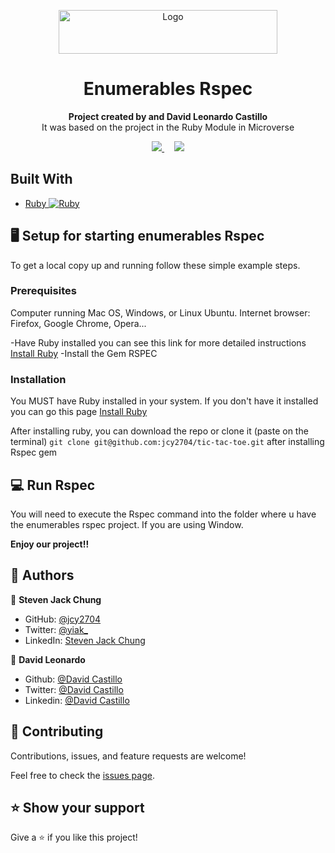 <p align="center">
  <a href="https://github.com/Fanger53/enumerables-rspec">
    <img src="https://res.cloudinary.com/growsurf-prod/image/upload/v1582211139/production/gnysw2objzekbagrqiax.png" alt="Logo" width="350" height="70">
  </a>
</p>

<h1 align="center">Enumerables Rspec</h1>

<p align="center">
  <strong>Project created by  and David Leonardo Castillo</strong>
  <br>
  It was based on the project in the Ruby Module in Microverse
</p>

<p align="center">
  <a href="https://github.com/Fanger53/enumerables-rspec/issues">
    <img src="https://img.shields.io/badge/REPORT%20A%20BUG-purple?style=for-the-badge">
  </a>
   ‎ ‎ ‎ ‎
  <a href="https://github.com/Fanger53/enumerables-rspec/issues">
    <img src="https://img.shields.io/badge/Request%20a%20feature-purple?style=for-the-badge">
  </a>
</p>



## Built With

- [Ruby ![Ruby](https://cdn.emojidex.com/emoji/px16/Ruby.png)](https://www.ruby-lang.org/en/)


## 🖥️ Setup for starting enumerables Rspec

To get a local copy up and running follow these simple example steps.

### Prerequisites
Computer running Mac OS, Windows, or Linux Ubuntu.
Internet browser: Firefox, Google Chrome, Opera...

-Have Ruby installed you can see this link for more detailed instructions [Install Ruby](https://www.theodinproject.com/courses/web-development-101/lessons/installing-ruby)
-Install the Gem RSPEC

### Installation

You MUST have Ruby installed in your system. If you don't have it installed you can go this page [Install Ruby](https://www.theodinproject.com/courses/web-development-101/lessons/installing-ruby)

After installing ruby, you can download the repo or clone it (paste on the terminal) `git clone git@github.com:jcy2704/tic-tac-toe.git`
after installing Rspec gem 

## 💻 Run Rspec
You will need to execute the Rspec command into the folder where u have the enumerables rspec project. If you are using Window.



**Enjoy our project!!**

## 👥 Authors

👤 **Steven Jack Chung**

- GitHub: [@jcy2704](https://github.com/jcy2704)
- Twitter: [@yiak_](https://twitter.com/yiak_)
- LinkedIn: [Steven Jack Chung](https://linkedin.com/in/stevenjchung)

👤 **David Leonardo**

- Github: [@David Castillo](https://github.com/Fanger53)
- Twitter: [@David Castillo](https://twitter.com/DavidLe97005129)
- Linkedin: [@David Castillo](https://www.linkedin.com/in/david-castillo-61ba10b8/)

## 🤝 Contributing

Contributions, issues, and feature requests are welcome!

Feel free to check the [issues page](https://github.com/jcy2704/oop_ruby/issues).

## ⭐ Show your support

Give a ⭐️ if you like this project!

